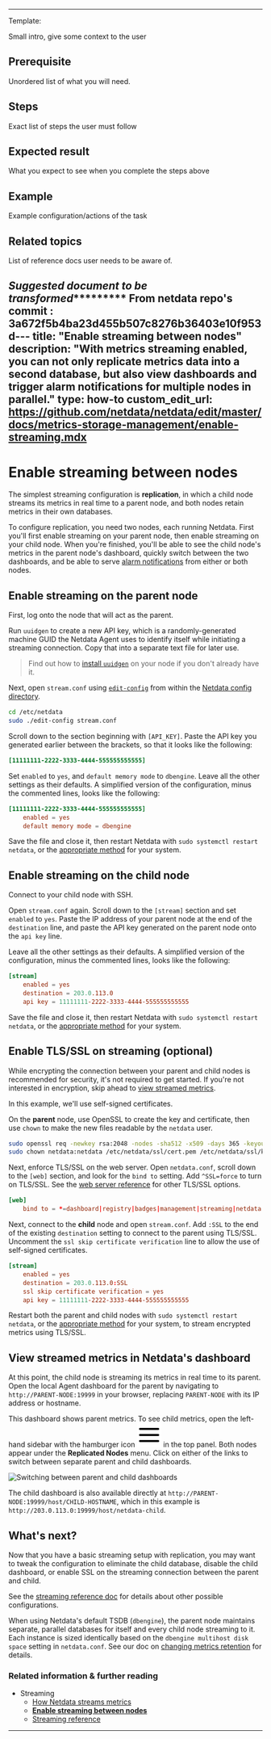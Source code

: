 <!--
title: "Configure streaming"
sidebar_label: "Configure streaming"
custom_edit_url: "https://github.com/netdata/netdata/blob/master/docs/tasks/manage-retained-metrics/configure-streaming.md"
learn_status: "Published"
learn_topic_type: "Tasks"
learn_rel_path: "manage-retained-metrics"
learn_docs_purpose: "Instructions on how to make a Parent-child setup"
-->

**********************************************************************
Template:

Small intro, give some context to the user

## Prerequisite

Unordered list of what you will need. 

## Steps

Exact list of steps the user must follow

## Expected result

What you expect to see when you complete the steps above

## Example

Example configuration/actions of the task

## Related topics

List of reference docs user needs to be aware of.

*****************Suggested document to be transformed**************************
From netdata repo's commit : 3a672f5b4ba23d455b507c8276b36403e10f953d---
title: "Enable streaming between nodes"
description: "With metrics streaming enabled, you can not only replicate metrics data into a second database, but also view dashboards and trigger alarm notifications for multiple nodes in parallel."
type: how-to
custom_edit_url: https://github.com/netdata/netdata/edit/master/docs/metrics-storage-management/enable-streaming.mdx
---

# Enable streaming between nodes

The simplest streaming configuration is **replication**, in which a child node streams its metrics in real time to a
parent node, and both nodes retain metrics in their own databases.

To configure replication, you need two nodes, each running Netdata. First you'll first enable streaming on your parent
node, then enable streaming on your child node. When you're finished, you'll be able to see the child node's metrics in
the parent node's dashboard, quickly switch between the two dashboards, and be able to serve [alarm
notifications](/docs/monitor/enable-notifications.md) from either or both nodes.

## Enable streaming on the parent node

First, log onto the node that will act as the parent.

Run `uuidgen` to create a new API key, which is a randomly-generated machine GUID the Netdata Agent uses to identify
itself while initiating a streaming connection. Copy that into a separate text file for later use.

> Find out how to [install `uuidgen`](https://command-not-found.com/uuidgen) on your node if you don't already have it.

Next, open `stream.conf` using [`edit-config`](/docs/configure/nodes.md#use-edit-config-to-edit-configuration-files)
from within the [Netdata config directory](/docs/configure/nodes.md#the-netdata-config-directory).

```bash
cd /etc/netdata
sudo ./edit-config stream.conf
```

Scroll down to the section beginning with `[API_KEY]`. Paste the API key you generated earlier between the brackets, so
that it looks like the following:

```conf
[11111111-2222-3333-4444-555555555555]
```

Set `enabled` to `yes`, and `default memory mode` to `dbengine`. Leave all the other settings as their defaults. A
simplified version of the configuration, minus the commented lines, looks like the following:

```conf
[11111111-2222-3333-4444-555555555555]
    enabled = yes
    default memory mode = dbengine
```

Save the file and close it, then restart Netdata with `sudo systemctl restart netdata`, or the [appropriate
method](/docs/configure/start-stop-restart.md) for your system.

## Enable streaming on the child node

Connect to your child node with SSH.

Open `stream.conf` again. Scroll down to the `[stream]` section and set `enabled` to `yes`. Paste the IP address of your
parent node at the end of the `destination` line, and paste the API key generated on the parent node onto the `api key`
line.

Leave all the other settings as their defaults. A simplified version of the configuration, minus the commented lines,
looks like the following:

```conf
[stream]
    enabled = yes 
    destination = 203.0.113.0
    api key = 11111111-2222-3333-4444-555555555555
```

Save the file and close it, then restart Netdata with `sudo systemctl restart netdata`, or the [appropriate
method](/docs/configure/start-stop-restart.md) for your system.

## Enable TLS/SSL on streaming (optional)

While encrypting the connection between your parent and child nodes is recommended for security, it's not required to
get started. If you're not interested in encryption, skip ahead to [view streamed
metrics](#view-streamed-metrics-in-netdatas-dashboard).

In this example, we'll use self-signed certificates. 

On the **parent** node, use OpenSSL to create the key and certificate, then use `chown` to make the new files readable
by the `netdata` user.

```bash
sudo openssl req -newkey rsa:2048 -nodes -sha512 -x509 -days 365 -keyout /etc/netdata/ssl/key.pem -out /etc/netdata/ssl/cert.pem
sudo chown netdata:netdata /etc/netdata/ssl/cert.pem /etc/netdata/ssl/key.pem
```

Next, enforce TLS/SSL on the web server. Open `netdata.conf`, scroll down to the `[web]` section, and look for the `bind
to` setting. Add `^SSL=force` to turn on TLS/SSL. See the [web server
reference](/web/server/README.md#enabling-tls-support) for other TLS/SSL options.

```conf
[web]
    bind to = *=dashboard|registry|badges|management|streaming|netdata.conf^SSL=force
```

Next, connect to the **child** node and open `stream.conf`. Add `:SSL` to the end of the existing `destination` setting
to connect to the parent using TLS/SSL. Uncomment the `ssl skip certificate verification` line to allow the use of
self-signed certificates.

```conf
[stream]
    enabled = yes
    destination = 203.0.113.0:SSL
    ssl skip certificate verification = yes
    api key = 11111111-2222-3333-4444-555555555555
```

Restart both the parent and child nodes with `sudo systemctl restart netdata`, or the [appropriate
method](/docs/configure/start-stop-restart.md) for your system, to stream encrypted metrics using TLS/SSL.

## View streamed metrics in Netdata's dashboard

At this point, the child node is streaming its metrics in real time to its parent. Open the local Agent dashboard for
the parent by navigating to `http://PARENT-NODE:19999` in your browser, replacing `PARENT-NODE` with its IP address or
hostname.

This dashboard shows parent metrics. To see child metrics, open the left-hand sidebar with the hamburger icon
![Hamburger icon](https://raw.githubusercontent.com/netdata/netdata-ui/master/src/components/icon/assets/hamburger.svg)
in the top panel. Both nodes appear under the **Replicated Nodes** menu. Click on either of the links to switch between
separate parent and child dashboards.

![Switching between parent and child
dashboards](https://user-images.githubusercontent.com/1153921/110043346-761ec000-7d04-11eb-8e58-77670ba39161.gif)

The child dashboard is also available directly at `http://PARENT-NODE:19999/host/CHILD-HOSTNAME`, which in this example
is `http://203.0.113.0:19999/host/netdata-child`.

## What's next?

Now that you have a basic streaming setup with replication, you may want to tweak the configuration to eliminate the
child database, disable the child dashboard, or enable SSL on the streaming connection between the parent and child.

See the [streaming reference
doc](/docs/metrics-storage-management/reference-streaming.mdx#examples) for details about
other possible configurations.

When using Netdata's default TSDB (`dbengine`), the parent node maintains separate, parallel databases for itself and
every child node streaming to it. Each instance is sized identically based on the `dbengine multihost disk space`
setting in `netdata.conf`. See our doc on [changing metrics retention](/docs/store/change-metrics-storage.md) for
details.

### Related information & further reading

- Streaming
  - [How Netdata streams metrics](/docs/metrics-storage-management/how-streaming-works.mdx)
  - **[Enable streaming between nodes](/docs/metrics-storage-management/enable-streaming.mdx)**
  - [Streaming reference](/docs/metrics-storage-management/reference-streaming.mdx)
*******************************************************************************
